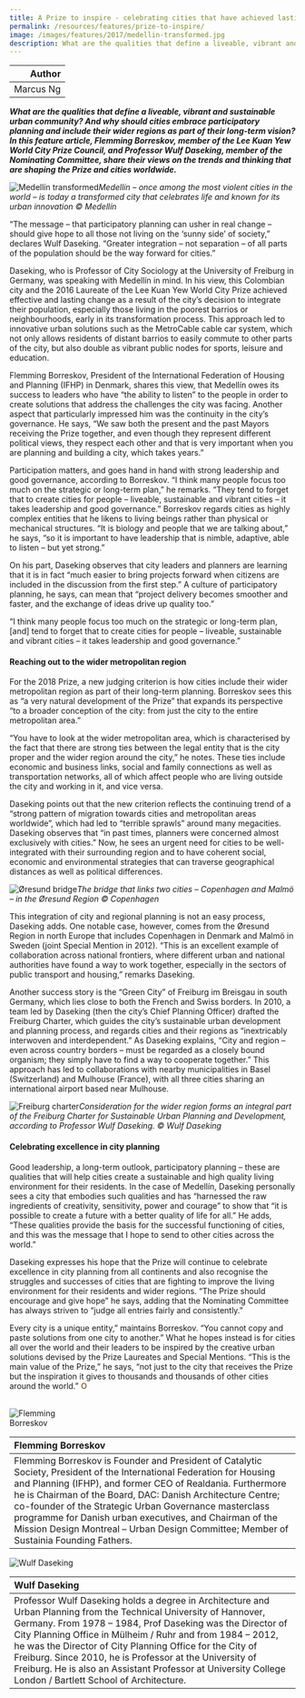 ```yaml
---
title: A Prize to inspire - celebrating cities that have achieved lasting change
permalink: /resources/features/prize-to-inspire/
image: /images/features/2017/medellin-transformed.jpg
description: What are the qualities that define a liveable, vibrant and sustainable urban community? And why should cities embrace participatory planning and include their wider regions as part of their long-term vision? In this feature article, Flemming Borreskov, member of the Lee Kuan Yew World City Prize Council, and Professor Wulf Daseking, member of the Nominating Committee, share their views on the trends and thinking that are shaping the Prize and cities worldwide.  
---
```


| Author |
|---:|
| Marcus Ng |

***What are the qualities that define a liveable, vibrant and sustainable urban community? And why should cities embrace participatory planning and include their wider regions as part of their long-term vision? In this feature article, Flemming Borreskov, member of the Lee Kuan Yew World City Prize Council, and Professor Wulf Daseking, member of the Nominating Committee, share their views on the trends and thinking that are shaping the Prize and cities worldwide.***

![Medellín transformed](/images/features/2017/medellin-transformed.jpg/)*Medellín – once among the most violent cities in the world – is today a transformed city that celebrates life and known for its urban innovation © Medellín*

“The message – that participatory planning can usher in real change – should give hope to all those not living on the ‘sunny side’ of society,” declares Wulf Daseking. “Greater integration – not separation – of all parts of the population should be the way forward for cities.”

Daseking, who is Professor of City Sociology at the University of Freiburg in Germany, was speaking with Medellín in mind. In his view, this Colombian city and the 2016 Laureate of the Lee Kuan Yew World City Prize achieved effective and lasting change as a result of the city’s decision to integrate their population, especially those living in the poorest barrios or neighbourhoods, early in its transformation process. This approach led to innovative urban solutions such as the MetroCable cable car system, which not only allows residents of distant barrios to easily commute to other parts of the city, but also double as vibrant public nodes for sports, leisure and education.

Flemming Borreskov, President of the International Federation of Housing and Planning (IFHP) in Denmark, shares this view, that Medellín owes its success to leaders who have “the ability to listen” to the people in order to create solutions that address the challenges the city was facing. Another aspect that particularly impressed him was the continuity in the city’s governance. He says, “We saw both the present and the past Mayors receiving the Prize together, and even though they represent different political views, they respect each other and that is very important when you are planning and building a city, which takes years.”

Participation matters, and goes hand in hand with strong leadership and good governance, according to Borreskov. “I think many people focus too much on the strategic or long-term plan,” he remarks. “They tend to forget that to create cities for people – liveable, sustainable and vibrant cities – it takes leadership and good governance.” Borreskov regards cities as highly complex entities that he likens to living beings rather than physical or mechanical structures. “It is biology and people that we are talking about,” he says, “so it is important to have leadership that is nimble, adaptive, able to listen – but yet strong.”

On his part, Daseking observes that city leaders and planners are learning that it is in fact “much easier to bring projects forward when citizens are included in the discussion from the first step.” A culture of participatory planning, he says, can mean that “project delivery becomes smoother and faster, and the exchange of ideas drive up quality too.”

“I think many people focus too much on the strategic or long-term plan, [and] tend to forget that to create cities for people – liveable, sustainable and vibrant cities – it takes leadership and good governance.”

#### **Reaching out to the wider metropolitan region**

For the 2018 Prize, a new judging criterion is how cities include their wider metropolitan region as part of their long-term planning. Borreskov sees this as “a very natural development of the Prize” that expands its perspective “to a broader conception of the city: from just the city to the entire metropolitan area.”

“You have to look at the wider metropolitan area, which is characterised by the fact that there are strong ties between the legal entity that is the city proper and the wider region around the city,” he notes. These ties include economic and business links, social and family connections as well as transportation networks, all of which affect people who are living outside the city and working in it, and vice versa.

Daseking points out that the new criterion reflects the continuing trend of a “strong pattern of migration towards cities and metropolitan areas worldwide”, which had led to “terrible sprawls” around many megacities. Daseking observes that “in past times, planners were concerned almost exclusively with cities.” Now, he sees an urgent need for cities to be well-integrated with their surrounding region and to have coherent social, economic and environmental strategies that can traverse geographical distances as well as political differences.

![Øresund bridge](/images/features/2017/oresund-bridge.jpg/)*The bridge that links two cities – Copenhagen and Malmö – in the Øresund Region © Copenhagen*

This integration of city and regional planning is not an easy process, Daseking adds. One notable case, however, comes from the Øresund Region in north Europe that includes Copenhagen in Denmark and Malmö in Sweden (joint Special Mention in 2012). “This is an excellent example of collaboration across national frontiers, where different urban and national authorities have found a way to work together, especially in the sectors of public transport and housing,” remarks Daseking.

Another success story is the “Green City” of Freiburg im Breisgau in south Germany, which lies close to both the French and Swiss borders. In 2010, a team led by Daseking (then the city’s Chief Planning Officer) drafted the Freiburg Charter, which guides the city’s sustainable urban development and planning process, and regards cities and their regions as “inextricably interwoven and interdependent.” As Daseking explains, “City and region – even across country borders – must be regarded as a closely bound organism; they simply have to find a way to cooperate together.” This approach has led to collaborations with nearby municipalities in Basel (Switzerland) and Mulhouse (France), with all three cities sharing an international airport based near Mulhouse.

![Freiburg charter](/images/features/2017/freiburg-charter.jpg/)*Consideration for the wider region forms an integral part of the Freiburg Charter for Sustainable Urban Planning and Development, according to Professor Wulf Daseking. © Wulf Daseking*

#### **Celebrating excellence in city planning**

Good leadership, a long-term outlook, participatory planning – these are qualities that will help cities create a sustainable and high quality living environment for their residents. In the case of Medellín, Daseking personally sees a city that embodies such qualities and has “harnessed the raw ingredients of creativity, sensitivity, power and courage” to show that “it is possible to create a future with a better quality of life for all.” He adds, “These qualities provide the basis for the successful functioning of cities, and this was the message that I hope to send to other cities across the world.”

Daseking expresses his hope that the Prize will continue to celebrate excellence in city planning from all continents and also recognise the struggles and successes of cities that are fighting to improve the living environment for their residents and wider regions. “The Prize should encourage and give hope” he says, adding that the Nominating Committee has always striven to “judge all entries fairly and consistently.”

Every city is a unique entity,” maintains Borreskov. “You cannot copy and paste solutions from one city to another.” What he hopes instead is for cities all over the world and their leaders to be inspired by the creative urban solutions devised by the Prize Laureates and Special Mentions. “This is the main value of the Prize,” he says, “not just to the city that receives the Prize but the inspiration it gives to thousands and thousands of other cities around the world.” **<font color="#967942">O</font>**

<br>

<div style="width:150px"><img src="/images/jury/flemming-borreskov.png" alt="Flemming Borreskov" /></div>

| **Flemming Borreskov** |
|:---|
| Flemming Borreskov is Founder and President of Catalytic Society, President of the International Federation for Housing and Planning (IFHP), and former CEO of Realdania. Furthermore he is Chairman of the Board, DAC: Danish Architecture Centre; co-founder of the Strategic Urban Governance masterclass programme for Danish urban executives, and Chairman of the Mission Design Montreal – Urban Design Committee; Member of Sustainia Founding Fathers.  |

<div style="width:150px"><img src="/images/jury/wulf-daseking.png" alt="Wulf Daseking" /></div>

| **Wulf Daseking** |
|:---|
| Professor Wulf Daseking holds a degree in Architecture and Urban Planning from the Technical University of Hannover, Germany. From 1978 – 1984, Prof Daseking was the Director of City Planning Office in Mülheim / Ruhr and from 1984 – 2012, he was the Director of City Planning Office for the City of Freiburg. Since 2010, he is Professor at the University of Freiburg. He is also an Assistant Professor at University College London / Bartlett School of Architecture. |
